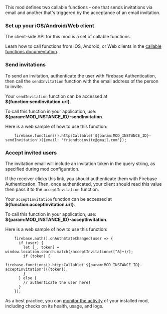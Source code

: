 This mod defines two callable functions - one that sends invitations via email and another that's triggered by the acceptance of an email invitation.

### Set up your iOS/Android/Web client

The client-side API for this mod is a set of callable functions.

Learn how to call functions from iOS, Android, or Web clients in the [callable functions documentation](https://firebase.google.com/docs/functions/callable#set_up_your_client_development_environment).

### Send invitations

To send an invitation, authenticate the user with Firebase Authentication, then call the `sendInvitation` function with the email address of the person to invite.

Your `sendInvitation` function can be accessed at **\${function:sendInvitation.url}**.

To call this function in your application, use: **\${param:MOD_INSTANCE_ID}-sendInvitation**.

Here is a web sample of how to use this function:

```
    firebase.functions().httpsCallable('${param:MOD_INSTANCE_ID}-sendInvitation')({email: 'friendtoinvite@gmail.com'});
```

### Accept invited users

The invitation email will include an invitation token in the query string, as specified during mod configuration.

If the receiver clicks this link, you should authenticate them with Firebase Authentication. Then, once authenticated, your client should read this value then pass it to the `acceptInvitation` function.

Your `acceptInvitation` function can be accessed at **\${function:acceptInvitation.url}**.

To call this function in your application, use: **\${param:MOD_INSTANCE_ID}-acceptInvitation**.

Here is a web sample of how to use this function:

```
    firebase.auth().onAuthStateChanged(user => {
      if (user) {
        let [_, token] = window.location.search.match(/acceptInvitation=([^&]+)/);
        if (token) {
          firebase.functions().httpsCallable('${param:MOD_INSTANCE_ID}-acceptInvitation')({token});
        }
      } else {
        // authenticate the user here!
      }
    });
```

As a best practice, you can [monitor the activity](https://firebase.google.com/docs/mods/manage-installed-mods#monitor) of your installed mod, including checks on its health, usage, and logs.
